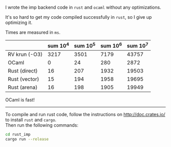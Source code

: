 I wrote the imp backend code in `rust` and `ocaml` without any optimizations.  

It's so hard to get my code compiled successfully in `rust`, so I give up optimizing it.  

Times are measured in `ms`.  

|   | sum $10^4$ | sum $10^5$ | sum $10^6$ | sum $10^7$ |
|---|---|---|---|---|
| RV krun (-O3)  | 3217   | 3501   | 7179  | 43757  |
| OCaml | 0 | 24 | 280 | 2872 |
| Rust (direct) | 16 | 207 | 1932 | 19503 |
| Rust (vector) | 15 | 194 | 1958 | 19695 |
| Rust (arena) | 16 | 198 | 1905 | 19949 |

OCaml is fast!

---

To compile and run rust code, follow the instructions on http://doc.crates.io/ to install `rust` and `cargo`.  
Then run the following commands:  

```bash
cd rust_imp
cargo run --release
```

